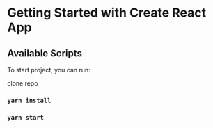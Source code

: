# Getting Started with Create React App


## Available Scripts

To start project, you can run:

clone repo
### `yarn install`
### `yarn start`

